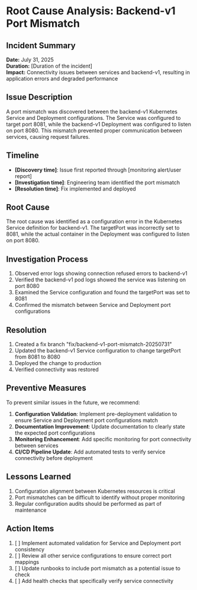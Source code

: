 # Root Cause Analysis: Backend-v1 Port Mismatch

## Incident Summary
**Date:** July 31, 2025  
**Duration:** [Duration of the incident]  
**Impact:** Connectivity issues between services and backend-v1, resulting in application errors and degraded performance

## Issue Description
A port mismatch was discovered between the backend-v1 Kubernetes Service and Deployment configurations. The Service was configured to target port 8081, while the backend-v1 Deployment was configured to listen on port 8080. This mismatch prevented proper communication between services, causing request failures.

## Timeline
- **[Discovery time]**: Issue first reported through [monitoring alert/user report]
- **[Investigation time]**: Engineering team identified the port mismatch
- **[Resolution time]**: Fix implemented and deployed

## Root Cause
The root cause was identified as a configuration error in the Kubernetes Service definition for backend-v1. The targetPort was incorrectly set to 8081, while the actual container in the Deployment was configured to listen on port 8080.

## Investigation Process
1. Observed error logs showing connection refused errors to backend-v1
2. Verified the backend-v1 pod logs showed the service was listening on port 8080
3. Examined the Service configuration and found the targetPort was set to 8081
4. Confirmed the mismatch between Service and Deployment port configurations

## Resolution
1. Created a fix branch "fix/backend-v1-port-mismatch-20250731"
2. Updated the backend-v1 Service configuration to change targetPort from 8081 to 8080
3. Deployed the change to production
4. Verified connectivity was restored

## Preventive Measures
To prevent similar issues in the future, we recommend:

1. **Configuration Validation**: Implement pre-deployment validation to ensure Service and Deployment port configurations match
2. **Documentation Improvement**: Update documentation to clearly state the expected port configurations
3. **Monitoring Enhancement**: Add specific monitoring for port connectivity between services
4. **CI/CD Pipeline Update**: Add automated tests to verify service connectivity before deployment

## Lessons Learned
1. Configuration alignment between Kubernetes resources is critical
2. Port mismatches can be difficult to identify without proper monitoring
3. Regular configuration audits should be performed as part of maintenance

## Action Items
1. [ ] Implement automated validation for Service and Deployment port consistency
2. [ ] Review all other service configurations to ensure correct port mappings
3. [ ] Update runbooks to include port mismatch as a potential issue to check
4. [ ] Add health checks that specifically verify service connectivity